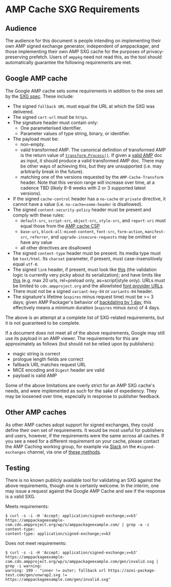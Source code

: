 # AMP Cache SXG Requirements

## Audience

The audience for this document is people intending on implementing their own AMP
signed exchange generator, independent of amppackager, and those implementing
their own AMP SXG cache for the purposes of privacy-preserving prefetch. Users
of `amppkg` need not read this, as the tool should automatically guarantee the
following requirements are met.

## Google AMP cache

The Google AMP cache sets some requirements in addition to the ones set by the
[SXG spec](https://wicg.github.io/webpackage/draft-yasskin-http-origin-signed-responses.html).
These include:

 * The signed `fallback URL` must equal the URL at which the SXG was delivered.
 * The signed `cert-url` must be `https`.
 * The signature header must contain only:
   * One parameterised identifier.
   * Parameter values of type string, binary, or identifier.
 * The payload must be:
   * non-empty.
   * valid transformed AMP. The canonical definition of transformed AMP is the
     return value of [`transform.Process()`](https://github.com/ampproject/amppackager/blob/e4bf0430ba152cfe82ccf063df92021dfc0f26a5/transformer/transformer.go#L219).
     If given a [valid AMP](https://github.com/ampproject/amphtml/tree/master/validator)
     doc as input, it should produce a valid transformed AMP doc. There may be
     other ways of achieving this, but they are unsupported (i.e. may
     arbitrarily break in the future).
   * matching one of the versions requested by the `AMP-Cache-Transform` header.
     Note that this version range will increase over time, at a cadence TBD
     (likely 6-8 weeks with 2 or 3 supported latest versions).
 * If the signed `cache-control` header has a `no-cache` or `private` directive,
   it cannot have a value (i.e. `no-cache=some-header` is disallowed).
 * The signed `content-security-policy` header must be present and comply with
   these rules:
   * `default-src`, `script-src`, `object-src`, `style-src`, and `report-uri`
     must equal those from the [AMP cache CSP](https://github.com/ampproject/amppackager/blob/e581627de0f60e41cd073de8f097bd3e7259ffdf/packager/signer/signer.go#L246-L259)
   * `base-uri`, `block-all-mixed-content`, `font-src`, `form-action`,
     `manifest-src`, `referrer`, and `upgrade-insecure-requests` may be omitted
     or have any value
   * all other directives are disallowed
 * The signed `content-type` header must be present. Its media type must be
   `text/html`. Its `charset` parameter, if present, must case-insensitively
   equal `utf-8`.
 * The signed `link` header, if present, must look like [this](https://github.com/ampproject/amppackager/blob/e4bf0430ba152cfe82ccf063df92021dfc0f26a5/packager/signer/signer.go#L426)
   (the validation logic is currently very picky about its serialization); and
   have limits like [this](https://github.com/ampproject/amppackager/blob/e4bf0430ba152cfe82ccf063df92021dfc0f26a5/transformer/transformer.go#L177)
   (e.g. max 20 urls, rel=preload only, as=script|style only). URLs must be
   limited to `cdn.ampproject.org` and the allowlisted [font provider URLs](https://github.com/ampproject/amphtml/blob/b0ff92429923c86f3973009a84ff02f4f1868b4d/validator/validator-main.protoascii#L310).
 * There must not be a signed `variant-key-04` or `variants-04` header.
 * The signature's lifetime (`expires` minus request time) must be >= 3 days;
   given AMP Packager's behavior of [backdating by 1 day](https://github.com/ampproject/amppackager/blob/cc38c5fad40fc603119a298700820b97a4f0c54f/packager/signer/signer.go#L497),
   this effectively means a minimum duration (`expires` minus `date`) of 4 days.

The above is an attempt at a complete list of SXG-related requirements, but it
is not guaranteed to be complete.

If a document does not meet all of the above requirements, Google may still use
its payload in an AMP viewer. The requirements for this are approximately as
follows (but should not be relied upon by publishers):

 * magic string is correct
 * prologue length fields are correct
 * fallback URL matches request URL
 * MICE encoding and `Digest` header are valid
 * payload is valid AMP

Some of the above limitations are overly strict for an AMP SXG cache's needs,
and were implemented as such for the sake of expediency. They may be loosened
over time, especially in response to publisher feedback.

## Other AMP caches

As other AMP caches adopt support for signed exchanges, they could define their
own set of requirements. It would be most useful for publishers and users,
however, if the requirements were the same across all caches. If you see a need
for a different requirement on your cache, please contact the AMP Caching
working group, for example via [Slack](https://amphtml.slack.com/) on the
`#signed-exchanges` channel, via one of [these methods](https://github.com/ampproject/wg-caching#communication-channels).

## Testing

There is no known publicly available tool for validating an SXG against the
above requirements, though one is certainly welcome. In the interim, one may
issue a request against the Google AMP Cache and see if the response is a valid
SXG.

Meets requirements:
```
$ curl -s -i -H 'Accept: application/signed-exchange;v=b3' https://amppackageexample-com.cdn.ampproject.org/wp/s/amppackageexample.com/ | grep -a -i content-type:
content-type: application/signed-exchange;v=b3
```

Does not meet requirements:
```
$ curl -s -i -H 'Accept: application/signed-exchange;v=b3' https://amppackageexample-com.cdn.ampproject.org/wp/s/amppackageexample.com/gen/invalid.sxg | grep -i warning:
warning: 199 - "inner != outer; fallback url https://azei-package-test.com/gen/unwrap2.sxg != https://amppackageexample.com/gen/invalid.sxg"
```
